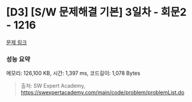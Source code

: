 # [D3] [S/W 문제해결 기본] 3일차 - 회문2 - 1216 

[문제 링크](https://swexpertacademy.com/main/code/problem/problemDetail.do?contestProbId=AV14Rq5aABUCFAYi) 

### 성능 요약

메모리: 126,100 KB, 시간: 1,397 ms, 코드길이: 1,078 Bytes



> 출처: SW Expert Academy, https://swexpertacademy.com/main/code/problem/problemList.do